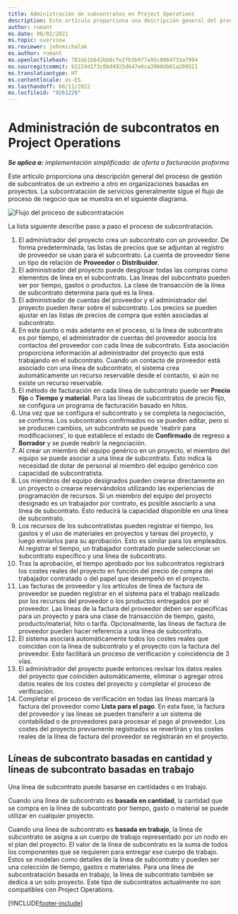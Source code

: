 ```yaml
---
title: Administración de subcontratos en Project Operations
description: Este artículo proporciona una descripción general del proceso de gestión de subcontratos de un extremo a otro, normalmente en organizaciones basadas en proyectos.
author: rumant
ms.date: 08/02/2021
ms.topic: overview
ms.reviewer: johnmichalak
ms.author: rumant
ms.openlocfilehash: 783ab1b642bb8cfe2fb3b977a95c8064f33a7994
ms.sourcegitcommit: b2224d1f3c0bd4925d647e6ca3960db81a209521
ms.translationtype: HT
ms.contentlocale: es-ES
ms.lasthandoff: 08/11/2022
ms.locfileid: "9261229"
---
```

# <a name="subcontract-management-in-project-operations"></a>Administración de subcontratos en Project Operations


_**Se aplica a:** implementación simplificada: de oferta a facturación proforma_

Este artículo proporciona una descripción general del proceso de gestión de subcontratos de un extremo a otro en organizaciones basadas en proyectos. La subcontratación de servicios generalmente sigue el flujo de proceso de negocio que se muestra en el siguiente diagrama.

![Flujo del proceso de subcontratación](../media/SubcontractingProcessFlow.png)

La lista siguiente describe paso a paso el proceso de subcontratación.

1. El administrador del proyecto crea un subcontrato con un proveedor. De forma predeterminada, las listas de precios que se adjuntan al registro de proveedor se usan para el subcontrato. La cuenta de proveedor tiene un tipo de relación de **Proveedor** o **Distribuidor**.
2. El administrador del proyecto puede desglosar todas las compras como elementos de línea en el subcontrato. Las líneas del subcontrato pueden ser por tiempo, gastos o productos. La clase de transacción de la línea de subcontrato determina para qué es la línea.
3. El administrador de cuentas del proveedor y el administrador del proyecto pueden iterar sobre el subcontrato. Los precios se pueden ajustar en las listas de precios de compra que estén asociadas al subcontrato.
4. En este punto o más adelante en el proceso, si la línea de subcontrato es por tiempo, el administrador de cuentas del proveedor asocia los contactos del proveedor con cada línea de subcontrato. Esta asociación proporciona información al administrador del proyecto que está trabajando en el subcontrato. Cuando un contacto de proveedor está asociado con una línea de subcontrato, el sistema crea automáticamente un recurso reservable desde el contacto, si aún no existe un recurso reservable.
5. El método de facturación en cada línea de subcontrato puede ser **Precio fijo** o **Tiempo y material**. Para las líneas de subcontratos de precio fijo, se configura un programa de facturación basado en hitos.
6.  Una vez que se configura el subcontrato y se completa la negociación, se confirma. Los subcontratos confirmados no se pueden editar, pero si se producen cambios, un subcontrato se puede 'reabrir para modificaciones', lo que establece el estado de **Confirmado** de regreso a **Borrador** y se puede reabrir la negociación. 
7.  Al crear un miembro del equipo genérico en un proyecto, el miembro del equipo se puede asociar a una línea de subcontrato. Esto indica la necesidad de dotar de personal al miembro del equipo genérico con capacidad de subcontratista.
8.  Los miembros del equipo designados pueden crearse directamente en un proyecto o crearse reservándolos utilizando las experiencias de programación de recursos. Si un miembro del equipo del proyecto designado es un trabajador por contrato, es posible asociarlo a una línea de subcontrato. Esto reducirá la capacidad disponible en una línea de subcontrato.
9.  Los recursos de los subcontratistas pueden registrar el tiempo, los gastos y el uso de materiales en proyectos y tareas del proyecto, y luego enviarlos para su aprobación. Esto es similar para los empleados. Al registrar el tiempo, un trabajador contratado puede seleccionar un subcontrato específico y una línea de subcontrato.
10. Tras la aprobación, el tiempo aprobado por los subcontratos registrará los costes reales del proyecto en función del precio de compra del trabajador contratado o del papel que desempeñó en el proyecto.
11. Las facturas de proveedor y los artículos de línea de factura de proveedor se pueden registrar en el sistema para el trabajo realizado por los recursos del proveedor o los productos entregados por el proveedor. Las líneas de la factura del proveedor deben ser específicas para un proyecto y para una clase de transacción de tiempo, gasto, producto/material, hito o tarifa. Opcionalmente, las líneas de factura de proveedor pueden hacer referencia a una línea de subcontrato.
12. El sistema asociará automáticamente todos los costes reales que coincidan con la línea de subcontrato y el proyecto con la factura del proveedor. Esto facilitará un proceso de verificación y coincidencia de 3 vías.
13. El administrador del proyecto puede entonces revisar los datos reales del proyecto que coinciden automáticamente, eliminar o agregar otros datos reales de los costes del proyecto y completar el proceso de verificación.
14. Completar el proceso de verificación en todas las líneas marcará la factura del proveedor como **Lista para el pago**. En esta fase, la factura del proveedor y las líneas se pueden transferir a un sistema de contabilidad o de proveedores para procesar el pago al proveedor. Los costes del proyecto previamente registrados se revertirán y los costes reales de la línea de factura del proveedor se registrarán en el proyecto.

## <a name="quantity-based-subcontract-lines-and-work-based-subcontract-lines"></a>Líneas de subcontrato basadas en cantidad y líneas de subcontrato basadas en trabajo

Una línea de subcontrato puede basarse en cantidades o en trabajo. 

Cuando una línea de subcontrato es **basada en cantidad**, la cantidad que se compra en la línea de subcontrato por tiempo, gasto o material se puede utilizar en cualquier proyecto.

Cuando una línea de subcontrato es **basada en trabajo**, la línea de subcontrato se asigna a un cuerpo de trabajo representado por un nodo en el plan del proyecto. El valor de la línea de subcontrato es la suma de todos los componentes que se requieren para entregar ese cuerpo de trabajo. Estos se modelan como detalles de la línea de subcontrato y pueden ser una colección de tiempo, gastos o materiales. Para una línea de subcontratación basada en trabajo, la línea de subcontrato también se dedica a un solo proyecto. Este tipo de subcontratos actualmente no son compatibles con Project Operations.

[!INCLUDE[footer-include](../../includes/footer-banner.md)]

